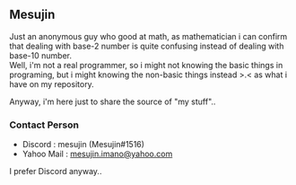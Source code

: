 ## Mesujin
Just an anonymous guy who good at math, as mathematician i can confirm that dealing with base-2 number is quite confusing instead of dealing with base-10 number. <br/>
Well, i'm not a real programmer, so i might not knowing the basic things in programing, but i might knowing the non-basic things instead >.< as what i have on my repository. <br/>

Anyway, i'm here just to share the source of "my stuff"..

### Contact Person
- Discord : mesujin (Mesujin#1516)
- Yahoo Mail : mesujin.imano@yahoo.com

I prefer Discord anyway..
